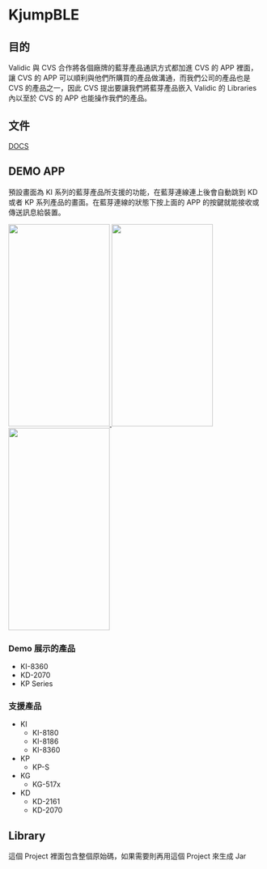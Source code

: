 # KjumpBLE
## 目的
Validic 與 CVS 合作將各個廠牌的藍芽產品通訊方式都加進 CVS 的 APP 裡面，讓 CVS 的 APP 可以順利與他們所購買的產品做溝通，而我們公司的產品也是 CVS 的產品之一，因此 CVS 提出要讓我們將藍芽產品嵌入 Validic 的 Libraries 內以至於 CVS 的 APP 也能操作我們的產品。
## 文件
[DOCS](https://drive.google.com/drive/folders/1B7FPF5DNYXTv8HRBrMxfrWvaQ73RAa5l?usp=sharing)

## DEMO APP
預設畫面為 KI 系列的藍芽產品所支援的功能，在藍芽連線連上後會自動跳到 KD 或者 KP 系列產品的畫面。在藍芽連線的狀態下按上面的 APP 的按鍵就能接收或傳送訊息給裝置。

<a href="https://github.com/kurt-liao/so-stats">
<img width="200" height="400" src="https://github.com/rulerhao/KJumpBLE/blob/master/Images/KIDemo.jpg" />
</a>
<a href="https://github.com/kurt-liao/so-stats">
<img width="200" height="400" src="https://github.com/rulerhao/KJumpBLE/blob/master/Images/KDDemo.jpg" />
</a>
<a href="https://github.com/kurt-liao/so-stats">
<img width="200" height="400" src="https://github.com/rulerhao/KJumpBLE/blob/master/Images/KPDemo.jpg" />
</a>

### Demo 展示的產品
 - KI-8360
 - KD-2070
 - KP Series
### 支援產品
 - KI
   * KI-8180
   * KI-8186
   * KI-8360
- KP
   * KP-S
- KG
  * KG-517x
- KD
  * KD-2161
  * KD-2070
## Library
這個 Project 裡面包含整個原始碼，如果需要則再用這個 Project 來生成 Jar 
